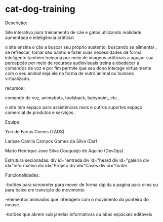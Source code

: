 # cat-dog-training

Descrição:

Site interativo para treinamento de cãe e gatos utilizando realidade aumentada e 
inteligência artificial

   o site ensina o cão a buscar seu próprio sustento,  buscando se alimentar ,
   se refrescar,  tomar seu banho e fazer suas necessidades de forma inteligente
   também treinaria por meio de imagens artificiais  a aguçar sua percepção
   por meio de recursos audiovisuais treina a obedecer a comandos de voz e por 
    fim permite que seu dono interage virtualmente com o seu animal seja ele 
   na forma de outro animal ou humana virtualizado..
   
recursos :

comando de voz, animabots, toolsback, babypoint, etc.. 

  o site tem espaço para assistências reais e outros suportes 
   espaço comercial de produtos e serviços..

Equipe:

Yuri de Farias Gomes (TADS)

Larisse Camila Campos Gomes da Silva (Dsr)

Mario Henrique Jose Silva Couqueijo de Aquino (DevOps)


Estrutura secionadas:
div id="entrada 
 div id="heard
 div id="galeria
 div id="informativo
 div id="Projeto
 div id="Cases
 div id="footer

Funcionalidades:

-botões para scrooroler para mover de forma rápida a pagina para cima ou para baixo
em transição do movimento

-elementos animados que interagem com o movimento do ponteiro do mouse.

-botões que abrem sub janelas informativas ou abas espaciais editáveis

